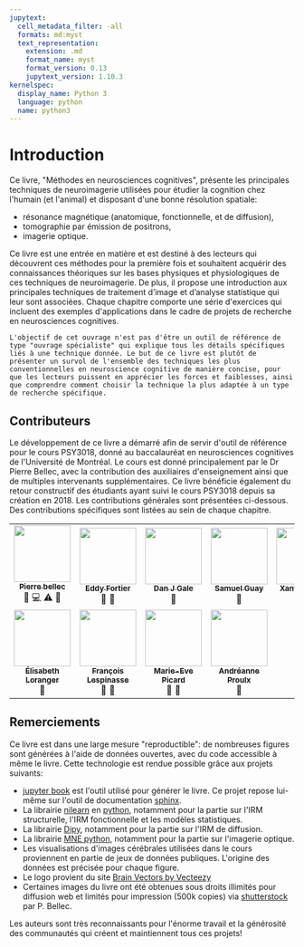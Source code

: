 ```yaml
---
jupytext:
  cell_metadata_filter: -all
  formats: md:myst
  text_representation:
    extension: .md
    format_name: myst
    format_version: 0.13
    jupytext_version: 1.10.3
kernelspec:
  display_name: Python 3
  language: python
  name: python3
---
```


# Introduction

Ce livre, "Méthodes en neurosciences cognitives", présente les principales techniques de neuroimagerie utilisées pour étudier la cognition chez l'humain (et l'animal) et disposant d'une bonne résolution spatiale:
 * résonance magnétique (anatomique, fonctionnelle, et de diffusion),
 * tomographie par émission de positrons,
 * imagerie optique.

Ce livre est une entrée en matière et est destiné à des lecteurs qui découvrent ces méthodes pour la première fois et souhaitent acquérir des connaissances théoriques sur les bases physiques et physiologiques de ces techniques de neuroimagerie. De plus, il propose une introduction aux principales techniques de traitement d’image et d’analyse statistique qui leur sont associées. Chaque chapitre comporte une série d'exercices qui incluent des exemples d'applications dans le cadre de projets de recherche en neurosciences cognitives.

```{warning}
L'objectif de cet ouvrage n'est pas d'être un outil de référence de type "ouvrage spécialiste" qui explique tous les détails spécifiques liés à une technique donnée. Le but de ce livre est plutôt de présenter un survol de l'ensemble des techniques les plus conventionnelles en neuroscience cognitive de manière concise, pour que les lecteurs puissent en apprécier les forces et faiblesses, ainsi que comprendre comment choisir la technique la plus adaptée à un type de recherche spécifique.
```

## Contributeurs

Le développement de ce livre a démarré afin de servir d'outil de référence pour le cours PSY3018, donné au baccalauréat en neurosciences cognitives de l'Université de Montréal. Le cours est donné principalement par le Dr Pierre Bellec, avec la contribution des auxiliaires d'enseignement ainsi que de multiples intervenants supplémentaires. Ce livre bénéficie également du retour constructif des étudiants ayant suivi le cours PSY3018 depuis sa création en 2018. Les contributions générales sont présentées ci-dessous. Des contributions spécifiques sont listées au sein de chaque chapitre.

<table>
  <tr>
    <td align="center">
      <a href="https://github.com/pbellec">
        <img src="https://avatars.githubusercontent.com/u/1670887?v=4?s=100" width="100px;" alt=""/>
        <br /><sub><b>Pierre bellec</b></sub>
      </a>
      <br />
        <a title="Contenu">🤔</a>
        <a title="Code">💻</a>
        <a title="Quizz">⚠️</a>
        <a title="Révision du texte">👀</a>
    </td>
    <td align="center">
      <a href="https://github.com/eddyfortier">
        <img src="https://avatars.githubusercontent.com/u/72314243?v=4?s=100" width="100px;" alt=""/>
        <br /><sub><b>Eddy Fortier</b></sub>
      </a>
      <br />
        <a title="Contenu">🤔</a>
        <a title="Révision du texte">👀</a>
    </td>
    <td align="center">
      <a href="https://github.com/danjgale">
        <img src="https://avatars.githubusercontent.com/u/14634382?v=4?s=100" width="100px;" alt=""/>
        <br /><sub><b>Dan J Gale</b></sub>
      </a>
      <br />
        <a title="Figure">🎨</a>
    </td>
    <td align="center">
      <a href="https://github.com/SamGuay">
        <img src="https://avatars.githubusercontent.com/u/30598330?v=4?s=100" width="100px;" alt=""/>
        <br /><sub><b>Samuel Guay</b></sub>
      </a>
      <br />
        <a title="Révision du texte">👀</a>
    </td>  
    <td align="center">
      <a href="https://github.com/Xanthylajoie">
        <img src="https://avatars.githubusercontent.com/u/90349544?v=4?s=100" width="100px;" alt=""/>
        <br /><sub><b>Xanthy Lajoie</b></sub>
      </a>
      <br />
        <a title="Contenu">🤔</a>
        <a title="Révision du texte">👀</a>
    </td>
  </tr>
  <tr>
    <td align="center">
      <a href="https://github.com/elisabethloranger">
        <img src="https://avatars.githubusercontent.com/u/90270981?v=4?s=100" width="100px;" alt=""/>
        <br /><sub><b>Élisabeth Loranger</b></sub>
      </a>
      <br />
        <a title="Contenu">🤔</a>
    </td>
    <td align="center">
      <a href="https://github.com/sangfrois">
        <img src="https://avatars.githubusercontent.com/u/38385719?v=4?s=100" width="100px;" alt=""/>
        <br /><sub><b>François Lespinasse</b></sub>
      </a>
      <br />
        <a title="Contenu">🤔</a>
        <a title="Révision du texte">👀</a>
    </td>
    <td align="center">
      <a href="https://github.com/me-pic">
        <img src="https://avatars.githubusercontent.com/u/77584086?v=4?s=100" width="100px;" alt=""/>
        <br /><sub><b>Marie-Eve Picard</b></sub>
      </a>
      <br />
        <a title="Contenu">🤔</a>
        <a title="Révision du texte">👀</a>
    </td>
    <td align="center">
      <a href="https://github.com/anproulx">
        <img src="https://avatars.githubusercontent.com/u/65092948?v=4?s=100" width="100px;" alt=""/>
        <br /><sub><b>Andréanne Proulx</b></sub>
      </a>
      <br />
        <a title="Contenu">🤔</a>
    </td>
  </tr>
</table>

## Remerciements
Ce livre est dans une large mesure "reproductible": de nombreuses figures sont générées à l'aide de données ouvertes, avec du code accessible à même le livre. Cette technologie est rendue possible grâce aux projets suivants:
 * [jupyter book](https://jupyterbook.org) est l'outil utilisé pour générer le livre. Ce projet repose lui-même sur l'outil de documentation [sphinx](https://www.sphinx-doc.org).
 * La librairie [nilearn](https://nilearn.github.io/) en [python](https://www.python.org/), notamment pour la partie sur l'IRM structurelle, l'IRM fonctionnelle et les modèles statistiques.
 * La librairie [Dipy](https://dipy.org), notamment pour la partie sur l'IRM de diffusion.
 * La librairie [MNE python](https://mne.tools/stable/index.html), notamment pour la partie sur l'imagerie optique.
 * Les visualisations d'images cérébrales utilisées dans le cours proviennent en partie de jeux de données publiques. L'origine des données est précisée pour chaque figure.
 * Le logo provient du site <a href="https://www.vecteezy.com/free-vector/brain">Brain Vectors by Vecteezy</a>
 * Certaines images du livre ont été obtenues sous droits illimités pour diffusion web et limités pour impression (500k copies) via [shutterstock](https://www.shutterstock.com) par P. Bellec.

 Les auteurs sont très reconnaissants pour l'énorme travail et la générosité des communautés qui créent et maintiennent tous ces projets!
